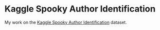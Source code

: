# Kaggle Spooky Author Identification
My work on the [Kaggle Spooky Author Identification](https://www.kaggle.com/c/spooky-author-identification) dataset.
